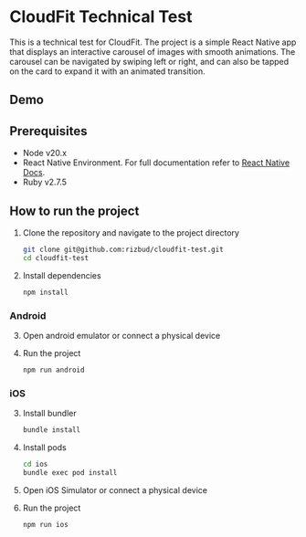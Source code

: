 # CloudFit Technical Test

This is a technical test for CloudFit. The project is a simple React Native app that displays an interactive carousel of images with smooth animations. The carousel can be navigated by swiping left or right, and can also be tapped on the card to expand it with an animated transition.

## Demo

<!-- TODO -->

## Prerequisites

- Node v20.x
- React Native Environment. For full documentation refer to [React Native Docs](https://reactnative.dev/docs/0.74/set-up-your-environment).
- Ruby v2.7.5

## How to run the project

1. Clone the repository and navigate to the project directory

   ```bash
   git clone git@github.com:rizbud/cloudfit-test.git
   cd cloudfit-test
   ```

2. Install dependencies

   ```bash
   npm install
   ```

### Android

3. Open android emulator or connect a physical device

4. Run the project

   ```bash
   npm run android
   ```

### iOS

3. Install bundler

   ```bash
   bundle install
   ```

4. Install pods

   ```bash
   cd ios
   bundle exec pod install
   ```

5. Open iOS Simulator or connect a physical device

6. Run the project

   ```bash
   npm run ios
   ```
